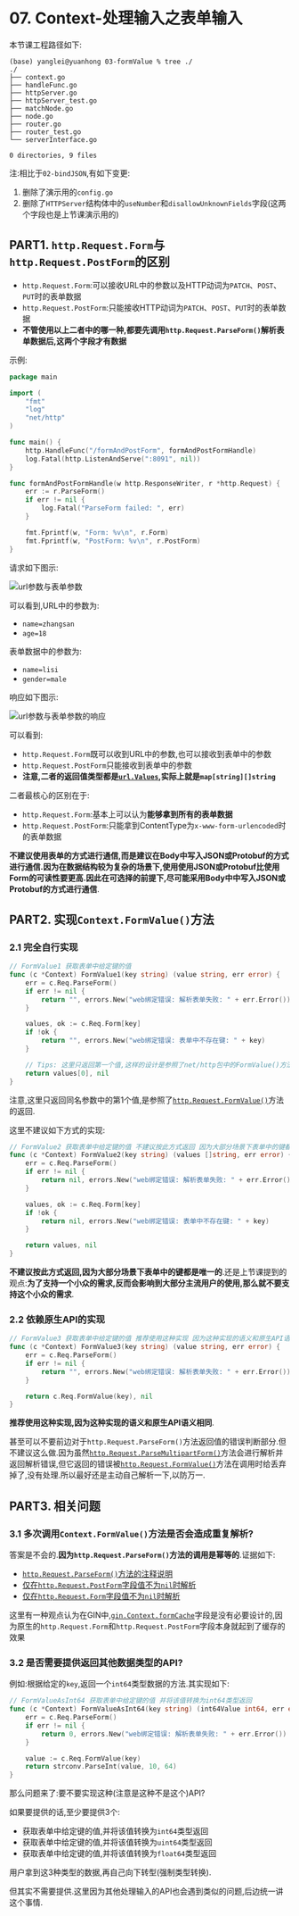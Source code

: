 # 07. Context-处理输入之表单输入

本节课工程路径如下:

```
(base) yanglei@yuanhong 03-formValue % tree ./
./
├── context.go
├── handleFunc.go
├── httpServer.go
├── httpServer_test.go
├── matchNode.go
├── node.go
├── router.go
├── router_test.go
└── serverInterface.go

0 directories, 9 files
```

注:相比于`02-bindJSON`,有如下变更:

1. 删除了演示用的`config.go`
2. 删除了`HTTPServer`结构体中的`useNumber`和`disallowUnknownFields`字段(这两个字段也是上节课演示用的)

## PART1. `http.Request.Form`与`http.Request.PostForm`的区别

- `http.Request.Form`:可以接收URL中的参数以及HTTP动词为`PATCH`、`POST`、`PUT`时的表单数据
- `http.Request.PostForm`:只能接收HTTP动词为`PATCH`、`POST`、`PUT`时的表单数据
- **不管使用以上二者中的哪一种,都要先调用`http.Request.ParseForm()`解析表单数据后,这两个字段才有数据**

示例:

```go
package main

import (
	"fmt"
	"log"
	"net/http"
)

func main() {
	http.HandleFunc("/formAndPostForm", formAndPostFormHandle)
	log.Fatal(http.ListenAndServe(":8091", nil))
}

func formAndPostFormHandle(w http.ResponseWriter, r *http.Request) {
	err := r.ParseForm()
	if err != nil {
		log.Fatal("ParseForm failed: ", err)
	}

	fmt.Fprintf(w, "Form: %v\n", r.Form)
	fmt.Fprintf(w, "PostForm: %v\n", r.PostForm)
}
```

请求如下图示:

![url参数与表单参数](../img/Web框架之Context与AOP方案/7.Context-处理输入之表单输入/url参数与表单参数.png)

可以看到,URL中的参数为:

- `name=zhangsan`
- `age=18`

表单数据中的参数为:

- `name=lisi`
- `gender=male`

响应如下图示:

![url参数与表单参数的响应](../img/Web框架之Context与AOP方案/7.Context-处理输入之表单输入/url参数与表单参数的响应.png)

可以看到:

- `http.Request.Form`既可以收到URL中的参数,也可以接收到表单中的参数
- `http.Request.PostForm`只能接收到表单中的参数
- **注意,二者的返回值类型都是[`url.Values`](https://github.com/golang/go/blob/d6ef98b8fa4851f025779ef4ade084d63290de2a/src/net/url/url.go#L886),实际上就是`map[string][]string`**

二者最核心的区别在于:

- `http.Request.Form`:基本上可以认为**能够拿到所有的表单数据**
- `http.Request.PostForm`:只能拿到ContentType为`x-www-form-urlencoded`时的表单数据

**不建议使用表单的方式进行通信,而是建议在Body中写入JSON或Protobuf的方式进行通信.因为在数据结构较为复杂的场景下,使用使用JSON或Protobuf比使用Form的可读性要更高.因此在可选择的前提下,尽可能采用Body中中写入JSON或Protobuf的方式进行通信**.

## PART2. 实现`Context.FormValue()`方法

### 2.1 完全自行实现

```go
// FormValue1 获取表单中给定键的值
func (c *Context) FormValue1(key string) (value string, err error) {
	err = c.Req.ParseForm()
	if err != nil {
		return "", errors.New("web绑定错误: 解析表单失败: " + err.Error())
	}

	values, ok := c.Req.Form[key]
	if !ok {
		return "", errors.New("web绑定错误: 表单中不存在键: " + key)
	}

	// Tips: 这里只返回第一个值,这样的设计是参照了net/http包中的FormValue()方法
	return values[0], nil
}
```

注意,这里只返回同名参数中的第1个值,是参照了[`http.Request.FormValue()`](https://github.com/golang/go/blob/master/src/net/http/request.go#L1378)方法的返回.

这里不建议如下方式的实现:

```go
// FormValue2 获取表单中给定键的值 不建议按此方式返回 因为大部分场景下表单中的键都是唯一的
func (c *Context) FormValue2(key string) (values []string, err error) {
	err = c.Req.ParseForm()
	if err != nil {
		return nil, errors.New("web绑定错误: 解析表单失败: " + err.Error())
	}

	values, ok := c.Req.Form[key]
	if !ok {
		return nil, errors.New("web绑定错误: 表单中不存在键: " + key)
	}

	return values, nil
}
```

**不建议按此方式返回,因为大部分场景下表单中的键都是唯一的**.还是上节课提到的观点:**为了支持一个小众的需求,反而会影响到大部分主流用户的使用,那么就不要支持这个小众的需求**.

### 2.2 依赖原生API的实现

```go
// FormValue3 获取表单中给定键的值 推荐使用这种实现 因为这种实现的语义和原生API语义相同
func (c *Context) FormValue3(key string) (value string, err error) {
	err = c.Req.ParseForm()
	if err != nil {
		return "", errors.New("web绑定错误: 解析表单失败: " + err.Error())
	}

	return c.Req.FormValue(key), nil
}
```

**推荐使用这种实现,因为这种实现的语义和原生API语义相同**.

甚至可以不要前边对于`http.Request.ParseForm()`方法返回值的错误判断部分.但不建议这么做.因为虽然[`http.Request.ParseMultipartForm()`](https://github.com/golang/go/blob/master/src/net/http/request.go#L1328)方法会进行解析并返回解析错误,但它返回的错误被[`http.Request.FormValue()`](https://github.com/golang/go/blob/master/src/net/http/request.go#L1390)方法在调用时给丢弃掉了,没有处理.所以最好还是主动自己解析一下,以防万一.

## PART3. 相关问题

### 3.1 多次调用`Context.FormValue()`方法是否会造成重复解析?

答案是不会的.**因为`http.Request.ParseForm()`方法的调用是幂等的**.证据如下:

- [`http.Request.ParseForm()`方法的注释说明](https://github.com/golang/go/blob/master/src/net/http/request.go#L1284)
- [仅在`http.Request.PostForm`字段值不为`nil`时解析](https://github.com/golang/go/blob/master/src/net/http/request.go#L1287)
- [仅在`http.Request.Form`字段值不为`nil`时解析](https://github.com/golang/go/blob/master/src/net/http/request.go#L1295)

这里有一种观点认为在GIN中,[`gin.Context.formCache`](https://github.com/gin-gonic/gin/blob/master/context.go#L82)字段是没有必要设计的,因为原生的`http.Request.Form`和`http.Request.PostForm`字段本身就起到了缓存的效果

### 3.2 是否需要提供返回其他数据类型的API?

例如:根据给定的`key`,返回一个`int64`类型数据的方法.其实现如下:

```go
// FormValueAsInt64 获取表单中给定键的值 并将该值转换为int64类型返回
func (c *Context) FormValueAsInt64(key string) (int64Value int64, err error) {
	err = c.Req.ParseForm()
	if err != nil {
		return 0, errors.New("web绑定错误: 解析表单失败: " + err.Error())
	}

	value := c.Req.FormValue(key)
	return strconv.ParseInt(value, 10, 64)
}
```

那么问题来了:要不要实现这种(注意是这种不是这个)API?

如果要提供的话,至少要提供3个:

- 获取表单中给定键的值,并将该值转换为`int64`类型返回
- 获取表单中给定键的值,并将该值转换为`uint64`类型返回
- 获取表单中给定键的值,并将该值转换为`float64`类型返回

用户拿到这3种类型的数据,再自己向下转型(强制类型转换).

但其实不需要提供.这里因为其他处理输入的API也会遇到类似的问题,后边统一讲这个事情.